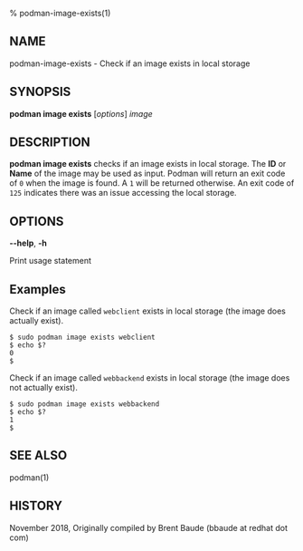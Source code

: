% podman-image-exists(1)

## NAME
podman-image-exists - Check if an image exists in local storage

## SYNOPSIS
**podman image exists** [*options*] *image*

## DESCRIPTION
**podman image exists** checks if an image exists in local storage. The **ID** or **Name**
of the image may be used as input.  Podman will return an exit code
of `0` when the image is found.  A `1` will be returned otherwise. An exit code of `125` indicates there
was an issue accessing the local storage.

## OPTIONS

**--help**, **-h**

Print usage statement

## Examples

Check if an image called `webclient` exists in local storage (the image does actually exist).
```
$ sudo podman image exists webclient
$ echo $?
0
$
```

Check if an image called `webbackend` exists in local storage (the image does not actually exist).
```
$ sudo podman image exists webbackend
$ echo $?
1
$
```

## SEE ALSO
podman(1)

## HISTORY
November 2018, Originally compiled by Brent Baude (bbaude at redhat dot com)
